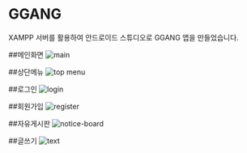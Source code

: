 # GGANG
XAMPP 서버를 활용하여 안드로이드 스튜디오로 GGANG 앱을 만들었습니다.

##메인화면
![main](https://user-images.githubusercontent.com/71234090/93094523-fb71d200-f6dc-11ea-95ed-bd05660fef78.png)

##상단메뉴
![top menu](https://user-images.githubusercontent.com/71234090/93094561-0593d080-f6dd-11ea-8a0f-bb89ab436020.png)

##로그인
![login](https://user-images.githubusercontent.com/71234090/93094592-0e84a200-f6dd-11ea-8aea-1e125db2dfb1.png)

##회원가입
![register](https://user-images.githubusercontent.com/71234090/93094577-0a588480-f6dd-11ea-94a5-54ebde5ea9c0.png)

##자유게시판
![notice-board](https://user-images.githubusercontent.com/71234090/93094612-15abb000-f6dd-11ea-8066-ce711fb99b0f.png)

##글쓰기
![text](https://user-images.githubusercontent.com/71234090/93094627-1ba19100-f6dd-11ea-8821-61b1f0534f93.png)
